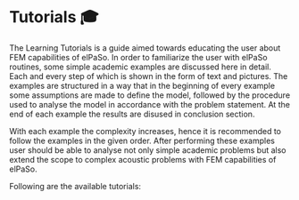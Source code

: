 # Tutorials 🎓

The Learning Tutorials is a guide aimed towards educating the user about FEM capabilities of elPaSo. In order to familiarize the user with elPaSo routines, some simple academic examples are discussed here in detail. Each and every step of which is shown in the form of text and pictures. The examples are structured in a way that in the beginning of every example some assumptions are made to define the model, followed by the procedure used to analyse the model in accordance with the problem statement. At the end of each example the results are disused in conclusion section.
 
With each example the complexity increases, hence it is recommended to follow the examples in the given order. After performing these examples user should be able to analyse not only simple academic problems but also extend the scope to complex acoustic problems with FEM capabilities of elPaSo. 

Following are the available tutorials:

```{tableofcontents}
```
